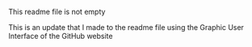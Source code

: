 This readme file is not empty

This is an update that I made to the readme file using the Graphic User Interface of the GitHub website
